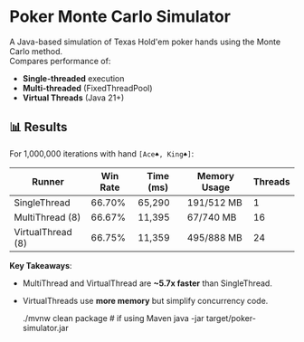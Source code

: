 # Poker Monte Carlo Simulator  

A Java-based simulation of Texas Hold'em poker hands using the Monte Carlo method.  
Compares performance of:  
- **Single-threaded** execution  
- **Multi-threaded** (FixedThreadPool)  
- **Virtual Threads** (Java 21+)  

## 📊 Results  
For 1,000,000 iterations with hand `[Ace♠, King♠]`:  

| Runner           | Win Rate | Time (ms) | Memory Usage | Threads |  
|------------------|----------|-----------|--------------|---------|  
| SingleThread     | 66.70%   | 65,290    | 191/512 MB   | 1       |  
| MultiThread (8)  | 66.67%   | 11,395    | 67/740 MB    | 16      |  
| VirtualThread (8)| 66.75%   | 11,359    | 495/888 MB   | 24      |  

**Key Takeaways**:  
- MultiThread and VirtualThread are **~5.7x faster** than SingleThread.  
- VirtualThreads use **more memory** but simplify concurrency code.  


   ./mvnw clean package   # if using Maven
   java -jar target/poker-simulator.jar
